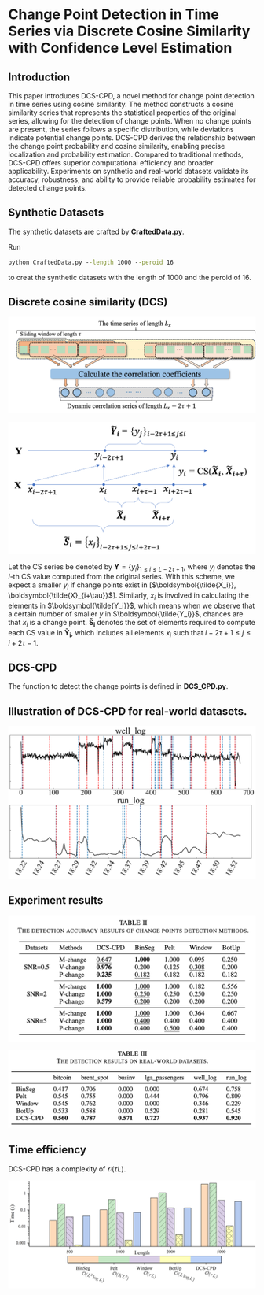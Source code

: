 # Change Point Detection in Time Series via Discrete Cosine Similarity with Confidence Level Estimation

## Introduction

This paper introduces DCS-CPD, a novel method for change point detection in time series using cosine similarity. The method constructs a cosine similarity series that represents the statistical properties of the original series, allowing for the detection of change points. When no change points are present, the series follows a specific distribution, while deviations indicate potential change points. 
DCS-CPD derives the relationship between the change point probability and cosine similarity, enabling precise localization and probability estimation. Compared to traditional methods, DCS-CPD offers superior computational efficiency and broader applicability. Experiments on synthetic and real-world datasets validate its accuracy, robustness, and ability to provide reliable probability estimates for detected change points. 

## Synthetic Datasets

The synthetic datasets are crafted by **CraftedData.py**. 

Run 

```cmd
python CraftedData.py --length 1000 --peroid 16
```

to creat the synthetic datasets with the length of 1000 and the peroid of 16. 

## Discrete cosine similarity (DCS)

![](./pic/dca.png)

![](./pic/modelxy.png)

Let the CS series be denoted by $\boldsymbol{Y} = \{y_i\}_{1\leq i \leq L-2\tau+1}$, where $y_i$ denotes the $i$-th CS value computed from the original series. With this scheme, we expect a smaller $y_i$ if change points exist in [$\boldsymbol{\tilde{X_i}}, \boldsymbol{\tilde{X}_{i+\tau}}$]. Similarly,  $x_i$ is involved in calculating the elements in $\boldsymbol{\tilde{Y_i}}$, which means when we observe that a certain number of smaller $y$ in $\boldsymbol{\tilde{Y_i}}$, chances are that $x_i$ is a change point. $\boldsymbol{\tilde{S}_i}$ denotes the set of elements required to compute each CS value in $\boldsymbol{\tilde{Y}_i}$, which includes all elements ${x_j}$ such that $i - 2\tau + 1 \leq j \leq i + 2\tau - 1$. 

## DCS-CPD

The function to detect the change points is defined in **DCS_CPD.py**. 

## Illustration of DCS-CPD for real-world datasets. 

![](./pic/exp_realworld2.png)

## Experiment results

![](./pic/exp_detection.png)

![](./pic/exp_detection_real.png)

## Time efficiency

DCS-CPD has a complexity of $\mathcal{O}(\tau L)$. 

![](./pic/exp_time2.png)

